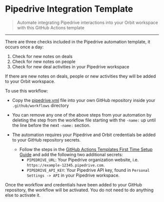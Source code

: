 # Pipedrive Integration Template
> Automate integrating Pipedrive interactions into your Orbit workspace with this GitHub Actions template

<hr />

There are three checks included in the Pipedrive automation template, it occurs once a day:

1. Check for new notes on deals
2. Check for new notes on people
3. Check for new deal activities in your Pipedrive workspace

If there are new notes on deals, people or new activities they will be added to your Orbit workspace.

To use this workflow:

* Copy the [pipedrive.yml](https://github.com/orbit-love/github-actions-templates/blob/main/Pipedrive/pipedrive.yml) file into your own GitHub repository inside your `.github/workflows` directory

* You can remove any one of the above steps from your automation by deleting the step from the workflow file starting with the `-name:` up until the line before the next `-name:` section.

* The automation requires your Pipedrive and Orbit credentials be added to your GitHub repository secrets.
    * Follow the steps in the [GitHub Actions Templates First Time Setup Guide](https://github.com/orbit-love/github-actions-templates/blob/main/FIRST_TIME_SETUP.md) and add the following two additional secrets:
        * `PIPEDRIVE_URL`: Your Pipedrive organization website, i.e. `https://example-12345.pipedrive.com`.
        * `PIPEDRIVE_API_KEY`: Your Pipedrive API key, found in `Personal Settings -> API` in your Pipedrive workspace.

Once the workflow and credentials have been added to your GitHub repository, the workflow will be activated. You do not need to do anything else to activate it.
